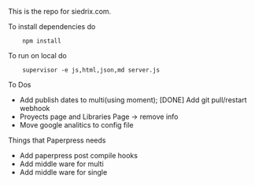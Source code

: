 This is the repo for siedrix.com.


To install dependencies do
```
	npm install
```

To run on local do
```
	supervisor -e js,html,json,md server.js
```

To Dos

- Add publish dates to multi(using moment);
[DONE] Add git pull/restart webhook
- Proyects page and Libraries Page -> remove info
- Move google analitics to config file

Things that Paperpress needs

- Add paperpress post compile hooks
- Add middle ware for multi
- Add middle ware for single
